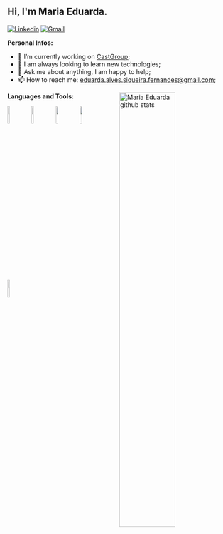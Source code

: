 ## Hi, I'm Maria Eduarda.

[![Linkedin](https://img.shields.io/badge/-LinkedIn-blue?style=flat&logo=Linkedin&logoColor=white)](https://www.linkedin.com/in/maria-fernandes-377455183)
[![Gmail](https://img.shields.io/badge/-Gmail-c14438?style=flat&logo=Gmail&logoColor=white)](mailto:eduarda.alves.siqueira.fernandes@gmail.com)

**Personal Infos:**

- 💼 I’m currently working on [CastGroup](https://www.castgroup.com.br/pt/);
- 🔧 I am always looking to learn new technologies;
- 💬 Ask me about anything, I am happy to help;
- 📫 How to reach me: eduarda.alves.siqueira.fernandes@gmail.com;

<a href="https://github.com/MaduFernandes">
    <img width="50%" align="right" width="50%" alt="Maria Eduarda github stats" src="https://github-readme-stats.vercel.app/api?username=MaduFernandes&show_icons=true&hide_border=true" />
  </a>

**Languages and Tools:**
  <!-- Your languages and tools. Be careful with the alignment. 
  You can use this sites to get logos: https://www.vectorlogo.zone or https://simpleicons.org/
  -->
  
<img width="10%" src="https://www.vectorlogo.zone/logos/w3_html5/w3_html5-ar21.svg" />
<img width="10%" src="https://www.vectorlogo.zone/logos/netlifyapp_watercss/netlifyapp_watercss-ar21.svg" />
<img width="10%" src="https://www.vectorlogo.zone/logos/getbootstrap/getbootstrap-ar21.svg" />
<img width="10%" src="https://www.vectorlogo.zone/logos/sqlite/sqlite-ar21.svg" />
<img width="10%" src="https://www.vectorlogo.zone/logos/laravel/laravel-ar21.svg" />

